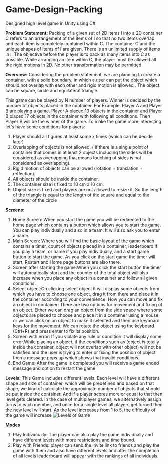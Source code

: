 # Game-Design-Packing
Designed high level game in Unity using C#

 **Problem Statement:**
Packing of a given set of 2D items I into a 2D container C refers to an arrangement of the items
of I so that no two items overlap and each item is completely contained within C. The container
C and the unique shapes of items of I are given. There is an unlimited supply of items in I. The
objective before the player is to pack as many items into C as possible. While arranging an item
within C, the player must be allowed all the rigid motions in 2D. No other transformation may be
permitted

**Overview:**
Considering the problem statement, we are planning to create a container, with a solid
boundary, in which a user can put the object which should not overlap with each other and rigid
motion is allowed . The object can be square, circle and equilateral triangle.

This game can be played by N number of players. Winner is decided by the number of objects
placed in the container.
For Example: Player A and Player B are playing a game. Player A placed 13 objects in the
container and Player B placed 17 objects in the container with following all conditions. Then
Player B will be the winner of the game.
To make the game more interesting let's have some conditions for players:
1. Player should all figures at least some x times (which can be decide later)
2. Overlapping of objects is not allowed. ( if there is a single point of container that comes
in at least 2 objects including the sides will be considered as overlapping that means
touching of sides is not considered as overlapping).
3. Rigid motion of objects can be allowed (rotation + translation + reflection).
4. All objects should be inside the container.
5. The container size is fixed to 10 cm x 10 cm.
6. Object size is fixed and players are not allowed to resize it. So the length of the triangle
is equal to the length of the square and equal to the diameter of the circle

**Screens:**
1. Home Screen: When you start the game you will be redirected to the home page which contains a
button which allows you to start the game. You can play individually and also in a team.
It will also ask you to enter a name.
2. Main Screen: Where you will find the basic layout of the game which contains a timer, count of objects
placed in a container, leaderboard if you play a team, or name if you play individually,
and a start game button to start the game. As you click on the start game the timer will
start. Restart and Home page buttons are also there.
3. Screen after starting the game:When you click the start button the timer will automatically start and the counter of the
total object will also increase when you place any object in a container and follow all
given conditions.
4. Select object:On clicking select object it will display some objects from which you have to choose one
object, drag it from there and place it in the container according to your convenience.
How you can move and fix an object in container:
There are two options for movement and fixing of an object. Either we can
drag an object from the side space where some objects are placed to choose and place
it in a container using a mouse or we can click on an object to make it selected and then
use keyboard keys for the movement. We can rotate the object using the keyboard
(Ctrl+R) and press enter to fix its position.
5. Screen with error: If you violate any rule or condition it will display some error.While placing an object, if the
conditions such as (object is totally inside the container, object will not overlap with other
object) will not be satisfied and the user is trying to enter or fixing the position of object
then a message pops up which shows that invalid conditions.
6. End Game: After the game is completed you will receive a game ended message and option to
restart the game.

**Levels:**
This Game includes different levels. Each level will have a different shape and size of
container, which will be predefined and based on that shape, we kind of calculate the
approximate number of objects that should be put inside the container. And if a player
scores more or equal to that then level gets cleared.
In the case of multiplayer games, we alternatively assign turns to each member, and
once for a single level all players get turned then the new level will start.
As the level increases from 1 to 5, the difficulty of the game will increase
![Levels of Game](https://github.com/[username]/[reponame]/blob/[branch]/image.jpg?raw=true)

**Modes**
1. Play Individually: The player can also play the game individually and have
different levels with more restrictions and time bound.
2. Play with Friends: player can send the invite link to friends and play the game
with them and also have different levels and after the completion of all levels
leaderboard will appear with the rankings of all individuals.

